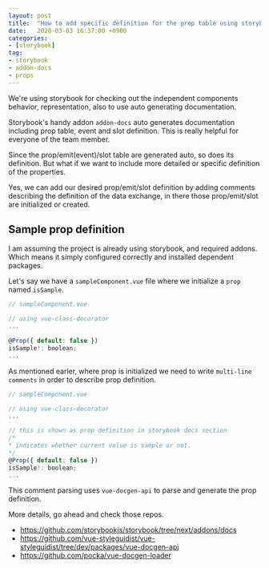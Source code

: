 ```yaml
---
layout: post
title:  "How to add specific definition for the prop table using storybook addon-docs? "
date:   2020-03-03 16:37:00 +0900
categories: 
- [storybook]
tag:
- storybook
- addon-docs
- props
---
```


We're using storybook for checking out the independent components behavior, representation, also to use auto generating documentation.

Storybook's handy addon `addon-docs` auto generates documentation including prop table, event and slot definition. This is really helpful for everyone of the team member.

Since the prop/emit(event)/slot table are generated auto, so does its definition.
But what if we want to include more detailed or specific definition of the properties. 

Yes, we can add our desired prop/emit/slot definition by adding comments describing the definition of the data exchange, in there those prop/emit/slot are initialized or created.

## Sample prop definition

I am assuming the project is already using storybook, and required addons. Which means it simply configured correctly and installed dependent packages.

Let's say we have a `sampleComponent.vue` file where we initialize a `prop` named `isSample`. 

```js
// sampleComponent.vue

// using vue-class-decorator
...

@Prop({ default: false })
isSample!: boolean;
...

```

As mentioned earler, where prop is initialized we need to write `multi-line comments` in order to describe prop definition.

```js
// sampleComponent.vue

// using vue-class-decorator
...

// this is shown as prop definition in storybook docs section
/*
* indicates whether current value is sample or not.
*/
@Prop({ default: false })
isSample!: boolean;
...

```

This comment parsing uses `vue-docgen-api` to parse and generate the prop definition.

More details, go ahead and check those repos.
 - https://github.com/storybookjs/storybook/tree/next/addons/docs
 - https://github.com/vue-styleguidist/vue-styleguidist/tree/dev/packages/vue-docgen-api
 - https://github.com/pocka/vue-docgen-loader
